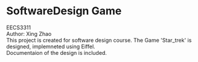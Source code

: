 # SoftwareDesign Game
EECS3311<br>
Author: Xing Zhao<br>
This project is created for software design course. The Game 'Star_trek' is designed, implemneted using Eiffel.<br> 
Documentaion of the design is included.<br>
